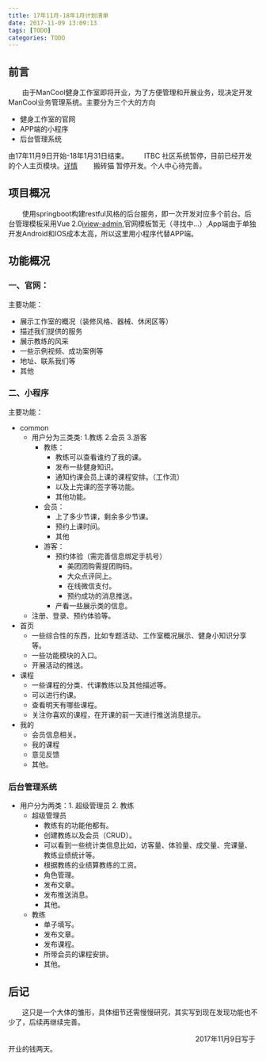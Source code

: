 ```yaml
---
title: 17年11月-18年1月计划清单
date: 2017-11-09 13:09:13
tags: [TODO]
categories: TODO
---
```


## 前言
　　由于ManCool健身工作室即将开业，为了方便管理和开展业务，现决定开发ManCool业务管理系统。主要分为三个大的方向
- 健身工作室的官网
- APP端的小程序
- 后台管理系统

由17年11月9日开始-18年1月31日结束。
　　ITBC 社区系统暂停，目前已经开发的个人主页模块。[详情](http://brickcat.top/2017/09/07/%E8%AE%A1%E5%88%92%E6%B8%85%E5%8D%95/)
　　搬砖猫 暂停开发。个人中心待完善。

## 项目概况
　　使用springboot构建restful风格的后台服务，即一次开发对应多个前台。后台管理模板采用Vue 2.0[iview-admin](https://iview.github.io/iview-admin),官网模板暂无（寻找中...）,App端由于单独开发Android和IOS成本太高，所以这里用小程序代替APP端。
## 功能概况

### 一、官网：
主要功能：
- 展示工作室的概况（装修风格、器械、休闲区等）
- 描述我们提供的服务
- 展示教练的风采
- 一些示例视频、成功案例等
- 地址、联系我们等
- 其他

### 二、小程序
主要功能：
- common
    - 用户分为三类类: 1.教练 2.会员 3.游客 
        - 教练：
            - 教练可以查看谁约了我的课。
            - 发布一些健身知识。
            - 通知约课会员上课的课程安排。（工作流）
            - 以及上完课的签字等功能。
            - 其他功能。
        - 会员：
            - 上了多少节课，剩余多少节课。
            - 预约上课时间。
            - 其他
        - 游客：
            - 预约体验（需完善信息绑定手机号）
                - 美团团购需提团购码。
                - 大众点评同上。
                - 在线微信支付。
                - 预约成功的消息推送。
            - 产看一些展示类的信息。
    - 注册、登录、预约体验等。
- 首页
    - 一些综合性的东西，比如专题活动、工作室概况展示、健身小知识分享等。
    - 一些功能模块的入口。
    - 开展活动的推送。
- 课程 
    - 一些课程的分类、代课教练以及其他描述等。
    - 可以进行约课。
    - 查看明天有哪些课程。
    - 关注你喜欢的课程，在开课的前一天进行推送消息提示。
- 我的
    - 会员信息相关。
    - 我的课程
    - 意见反馈
    - 其他。

### 后台管理系统
- 用户分为两类：1. 超级管理员 2. 教练
    - 超级管理员
        - 教练有的功能他都有。
        - 创建教练以及会员（CRUD）。
        - 可以看到一些统计类信息比如，访客量、体验量、成交量、完课量、教练业绩统计等。
        - 根据教练的业绩算教练的工资。
        - 角色管理。
        - 发布文章。
        - 发布推送消息。
        - 其他。
    - 教练
        - 单子填写。
        - 发布文章。
        - 发布课程。
        - 所带会员的课程安排。
        - 其他。

## 后记
　　这只是一个大体的雏形，具体细节还需慢慢研究，其实写到现在发现功能也不少了，后续再继续完善。


　　　　　　　　　　　　　　　　　　　　　　　　　　　2017年11月9日写于开业的钱两天。
    
  
